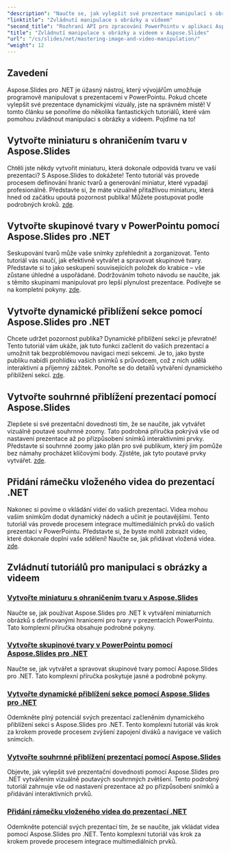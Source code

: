 ```yaml
---
"description": "Naučte se, jak vylepšit své prezentace manipulací s obrázky a videi pomocí Aspose.Slides pro .NET. Tato komplexní příručka obsahuje podrobné návody."
"linktitle": "Zvládnutí manipulace s obrázky a videem"
"second_title": "Rozhraní API pro zpracování PowerPointu v aplikaci Aspose.Slides v .NET"
"title": "Zvládnutí manipulace s obrázky a videem v Aspose.Slides"
"url": "/cs/slides/net/mastering-image-and-video-manipulation/"
"weight": 12
---
```


## Zavedení

Aspose.Slides pro .NET je úžasný nástroj, který vývojářům umožňuje programově manipulovat s prezentacemi v PowerPointu. Pokud chcete vylepšit své prezentace dynamickými vizuály, jste na správném místě! V tomto článku se ponoříme do několika fantastických tutoriálů, které vám pomohou zvládnout manipulaci s obrázky a videem. Pojďme na to!

## Vytvořte miniaturu s ohraničením tvaru v Aspose.Slides

Chtěli jste někdy vytvořit miniaturu, která dokonale odpovídá tvaru ve vaší prezentaci? S Aspose.Slides to dokážete! Tento tutoriál vás provede procesem definování hranic tvarů a generování miniatur, které vypadají profesionálně. Představte si, že máte vizuálně přitažlivou miniaturu, která hned od začátku upoutá pozornost publika! Můžete postupovat podle podrobných kroků. [zde](./create-thumbnail-bounds-shape/).

## Vytvořte skupinové tvary v PowerPointu pomocí Aspose.Slides pro .NET

Seskupování tvarů může vaše snímky zpřehlednit a zorganizovat. Tento tutoriál vás naučí, jak efektivně vytvářet a spravovat skupinové tvary. Představte si to jako seskupení souvisejících položek do krabice – vše zůstane úhledné a uspořádané. Dodržováním tohoto návodu se naučíte, jak s těmito skupinami manipulovat pro lepší plynulost prezentace. Podívejte se na kompletní pokyny. [zde](./create-group-shapes/).

## Vytvořte dynamické přiblížení sekce pomocí Aspose.Slides pro .NET

Chcete udržet pozornost publika? Dynamické přiblížení sekcí je převratné! Tento tutoriál vám ukáže, jak tuto funkci začlenit do vašich prezentací a umožnit tak bezproblémovou navigaci mezi sekcemi. Je to, jako byste publiku nabídli prohlídku vašich snímků s průvodcem, což z nich udělá interaktivní a příjemný zážitek. Ponořte se do detailů vytváření dynamického přiblížení sekcí. [zde](./create-dynamic-section-zoom/).

## Vytvořte souhrnné přiblížení prezentací pomocí Aspose.Slides

Zlepšete si své prezentační dovednosti tím, že se naučíte, jak vytvářet vizuálně poutavé souhrnné zoomy. Tato podrobná příručka pokrývá vše od nastavení prezentace až po přizpůsobení snímků interaktivními prvky. Představte si souhrnné zoomy jako plán pro své publikum, který jim pomůže bez námahy procházet klíčovými body. Zjistěte, jak tyto poutavé prvky vytvářet. [zde](./create-summary-zoom/).

## Přidání rámečku vloženého videa do prezentací .NET

Nakonec si povíme o vkládání videí do vašich prezentací. Videa mohou vašim snímkům dodat dynamický nádech a učinit je poutavějšími. Tento tutoriál vás provede procesem integrace multimediálních prvků do vašich prezentací v PowerPointu. Představte si, že byste mohli zobrazit video, které dokonale doplní vaše sdělení! Naučte se, jak přidávat vložená videa. [zde](./add-embedded-videos-frame/).

## Zvládnutí tutoriálů pro manipulaci s obrázky a videem
### [Vytvořte miniaturu s ohraničením tvaru v Aspose.Slides](./create-thumbnail-bounds-shape/)
Naučte se, jak používat Aspose.Slides pro .NET k vytváření miniaturních obrázků s definovanými hranicemi pro tvary v prezentacích PowerPointu. Tato komplexní příručka obsahuje podrobné pokyny.
### [Vytvořte skupinové tvary v PowerPointu pomocí Aspose.Slides pro .NET](./create-group-shapes/)
Naučte se, jak vytvářet a spravovat skupinové tvary pomocí Aspose.Slides pro .NET. Tato komplexní příručka poskytuje jasné a podrobné pokyny.
### [Vytvořte dynamické přiblížení sekce pomocí Aspose.Slides pro .NET](./create-dynamic-section-zoom/)
Odemkněte plný potenciál svých prezentací začleněním dynamického přiblížení sekcí s Aspose.Slides pro .NET. Tento komplexní tutoriál vás krok za krokem provede procesem zvýšení zapojení diváků a navigace ve vašich snímcích.
### [Vytvořte souhrnné přiblížení prezentací pomocí Aspose.Slides](./create-summary-zoom/)
Objevte, jak vylepšit své prezentační dovednosti pomocí Aspose.Slides pro .NET vytvářením vizuálně poutavých souhrnných zvětšení. Tento podrobný tutoriál zahrnuje vše od nastavení prezentace až po přizpůsobení snímků a přidávání interaktivních prvků.
### [Přidání rámečku vloženého videa do prezentací .NET](./add-embedded-videos-frame/)
Odemkněte potenciál svých prezentací tím, že se naučíte, jak vkládat videa pomocí Aspose.Slides pro .NET. Tento komplexní tutoriál vás krok za krokem provede procesem integrace multimediálních prvků.
